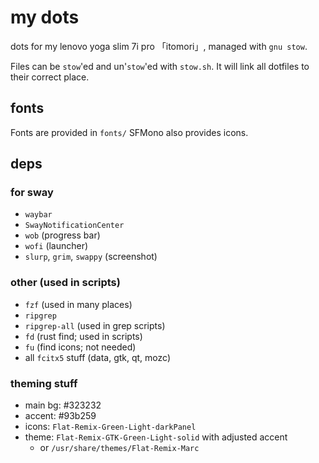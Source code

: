 # my dots

dots for my lenovo yoga slim 7i pro 「itomori」, managed with `gnu stow`.

Files can be `stow`'ed and un'`stow`'ed with `stow.sh`.
It will link all dotfiles to their correct place.

## fonts
Fonts are provided in `fonts/`
SFMono also provides icons.

## deps
### for sway
+ `waybar`
+ `SwayNotificationCenter`
+ `wob` (progress bar)
+ `wofi` (launcher)
+ `slurp`, `grim`, `swappy` (screenshot)

### other (used in scripts)
+ `fzf` (used in many places)
+ `ripgrep`
+ `ripgrep-all` (used in grep scripts)
+ `fd` (rust find; used in scripts)
+ `fu` (find icons; not needed)
+ all `fcitx5` stuff (data, gtk, qt, mozc)

### theming stuff
+ main bg: #323232
+ accent: #93b259
+ icons: `Flat-Remix-Green-Light-darkPanel`
+ theme: `Flat-Remix-GTK-Green-Light-solid` with adjusted accent
  + or `/usr/share/themes/Flat-Remix-Marc`

